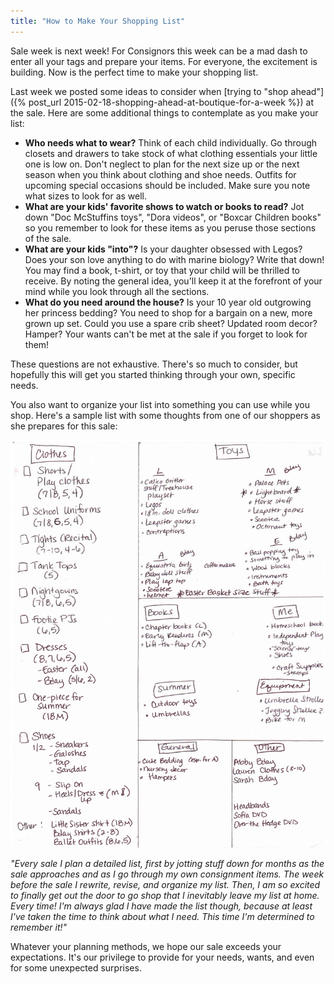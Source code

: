 ```yaml
---
title: "How to Make Your Shopping List"
---
```


Sale week is next week! For Consignors this week can be a mad dash to enter all your tags and prepare your items. For everyone, the excitement is building. Now is the perfect time to make your shopping list.

Last week we posted some ideas to consider when [trying to "shop ahead"]({% post_url 2015-02-18-shopping-ahead-at-boutique-for-a-week %}) at the sale. Here are some additional things to contemplate as you make your list:

* **Who needs what to wear?** Think of each child individually. Go through closets and drawers to take stock of what clothing essentials your little one is low on. Don't neglect to plan for the next size up or the next season when you think about clothing and shoe needs. Outfits for upcoming special occasions should be included. Make sure you note what sizes to look for as well.
* **What are your kids' favorite shows to watch or books to read?** Jot down "Doc McStuffins toys", "Dora videos", or "Boxcar Children books" so you remember to look for these items as you peruse those sections of the sale.
* **What are your kids "into"?** Is your daughter obsessed with Legos? Does your son love anything to do with marine biology? Write that down! You may find a book, t-shirt, or toy that your child will be thrilled to receive. By noting the general idea, you'll keep it at the forefront of your mind while you look through all the sections.
* **What do you need around the house?** Is your 10 year old outgrowing her princess bedding? You need to shop for a bargain on a new, more grown up set. Could you use a spare crib sheet? Updated room decor? Hamper? Your wants can't be met at the sale if you forget to look for them!

These questions are not exhaustive. There's so much to consider, but hopefully this will get you started thinking through your own, specific needs.

You also want to organize your list into something you can use while you shop. Here's a sample list with some thoughts from one of our shoppers as she prepares for this sale:

![](/img/blog/shopping-list.png)

_"Every sale I plan a detailed list, first by jotting stuff down for months as the sale approaches and as I go through my own consignment items. The week before the sale I rewrite, revise, and organize my list. Then, I am so excited to finally get out the door to go shop that I inevitably leave my list at home. Every time! I'm always glad I have made the list though, because at least I've taken the time to think about what I need. This time I'm determined to remember it!"_

Whatever your planning methods, we hope our sale exceeds your expectations. It's our privilege to provide for your needs, wants, and even for some unexpected surprises.
